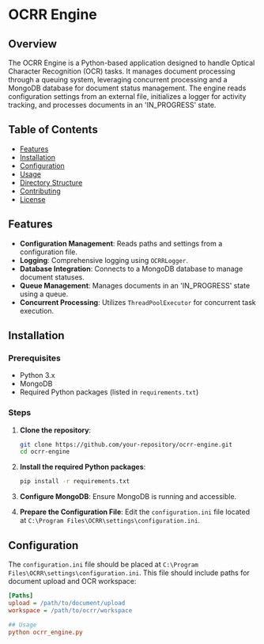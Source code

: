 # OCRR Engine

## Overview

The OCRR Engine is a Python-based application designed to handle Optical Character Recognition (OCR) tasks. It manages document processing through a queuing system, leveraging concurrent processing and a MongoDB database for document status management. The engine reads configuration settings from an external file, initializes a logger for activity tracking, and processes documents in an 'IN_PROGRESS' state.

## Table of Contents
- [Features](#features)
- [Installation](#installation)
- [Configuration](#configuration)
- [Usage](#usage)
- [Directory Structure](#directory-structure)
- [Contributing](#contributing)
- [License](#license)

## Features
- **Configuration Management**: Reads paths and settings from a configuration file.
- **Logging**: Comprehensive logging using `OCRRLogger`.
- **Database Integration**: Connects to a MongoDB database to manage document statuses.
- **Queue Management**: Manages documents in an 'IN_PROGRESS' state using a queue.
- **Concurrent Processing**: Utilizes `ThreadPoolExecutor` for concurrent task execution.

## Installation

### Prerequisites
- Python 3.x
- MongoDB
- Required Python packages (listed in `requirements.txt`)

### Steps
1. **Clone the repository**:
    ```bash
    git clone https://github.com/your-repository/ocrr-engine.git
    cd ocrr-engine
    ```

2. **Install the required Python packages**:
    ```bash
    pip install -r requirements.txt
    ```

3. **Configure MongoDB**:
   Ensure MongoDB is running and accessible.

4. **Prepare the Configuration File**:
   Edit the `configuration.ini` file located at `C:\Program Files\OCRR\settings\configuration.ini`.

## Configuration

The `configuration.ini` file should be placed at `C:\Program Files\OCRR\settings\configuration.ini`. This file should include paths for document upload and OCR workspace:

```ini
[Paths]
upload = /path/to/document/upload
workspace = /path/to/ocrr/workspace

## Usage
python ocrr_engine.py

